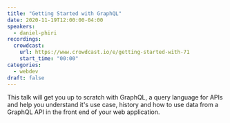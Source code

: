 ```yaml
---
title: "Getting Started with GraphQL"
date: 2020-11-19T12:00:00-04:00
speakers:
  - daniel-phiri
recordings:
  crowdcast:
    url: https://www.crowdcast.io/e/getting-started-with-71
    start_time: "00:00"
categories:
  - webdev
draft: false
---
```


This talk will get you up to scratch with GraphQL, a query language for APIs and help you understand it's use case, history and how to use data from a GraphQL API in the front end of your web application.
